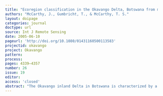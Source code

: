 ```yaml
---
title: "Ecoregion classification in the Okavango Delta, Botswana from multitemporal remote sensing."
authors: "McCarthy, J., Gumbricht, T., & McCarthy, T. S."
layout: doipage
categories: journal
doctype: url
source: Int J Remote Sensing
date: 2005-06-10
pageurl: 'http://doi.org/10.1080/01431160500113583'
projectid: okavango
project: Okavango
pattern:
process:
pages: 4339–4357
number: 26
issue: 19
editor:
access: 'closed'
abstract: "The Okavango inland Delta in Botswana is characterized by a high spatial and temporal variation in vegetation patches and flooding. Predicting the effects of escalating development projects in this pristine wildlife area is hampered by a lack of accurate maps. Efforts using traditional statistical methods have been futile. The processes forming this highly dynamic environment, however, give rise to a well‐documented consistency in the land cover pattern at scales ranging from single island architecture to an overall gradient in wetland, flood plain and island occurrence. We conducted a classification in a two‐step process starting with statistical methods, and then refining using indices and flooding data. The indices and flooding data were created and selected to make possible the inferring of knowledge about the patterns at different scales through declarative IF … THEN … statements. The initial statistical classification achieved a best result of 46% accuracy for 10 classes, whereas the rule‐based classification achieved an accuracy of 63%. Application of the derived classification for mapping islands and topography shows a surprisingly high accuracy."
---
```

